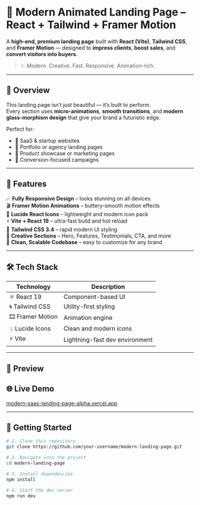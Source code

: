 # 🚀 Modern Animated Landing Page – React + Tailwind + Framer Motion

A **high-end, premium landing page** built with **React (Vite)**, **Tailwind CSS**, and **Framer Motion** — designed to **impress clients**, **boost sales**, and **convert visitors into buyers**.

> ✨ Modern. Creative. Fast. Responsive. Animation-rich.

---

## 🧠 Overview

This landing page isn’t just beautiful — it’s built to perform.  
Every section uses **micro-animations**, **smooth transitions**, and **modern glass-morphism design** that give your brand a futuristic edge.

Perfect for:
- 🚀 SaaS & startup websites  
- 🎨 Portfolio or agency landing pages  
- 💼 Product showcase or marketing pages  
- 🛒 Conversion-focused campaigns  

---

## 🧩 Features

✅ **Fully Responsive Design** – looks stunning on all devices  
🎬 **Framer Motion Animations** – buttery-smooth motion effects  
🎨 **Lucide React Icons** – lightweight and modern icon pack  
⚡ **Vite + React 19** – ultra-fast build and hot reload  
💅 **Tailwind CSS 3.4** – rapid modern UI styling  
🌈 **Creative Sections** – Hero, Features, Testimonials, CTA, and more  
🧠 **Clean, Scalable Codebase** – easy to customize for any brand  

---

## 🛠️ Tech Stack

| Technology | Description |
|-------------|-------------|
| ⚛️ React 19 | Component-based UI |
| 🌀 Tailwind CSS | Utility-first styling |
| 🎞️ Framer Motion | Animation engine |
| 💡 Lucide Icons | Clean and modern icons |
| ⚡ Vite | Lightning-fast dev environment |

---

## 📸 Preview

## 🌐 Live Demo  
[modern-saas-landing-page-alpha.vercel.app](https://modern-saas-landing-page-alpha.vercel.app)

---

## 🚀 Getting Started

```bash
# 1. Clone this repository
git clone https://github.com/your-username/modern-landing-page.git

# 2. Navigate into the project
cd modern-landing-page

# 3. Install dependencies
npm install

# 4. Start the dev server
npm run dev


